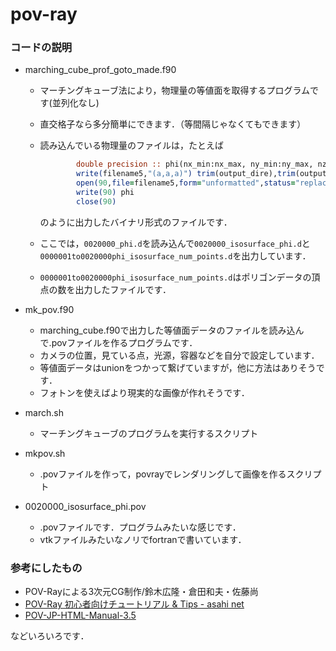 # pov-ray

### コードの説明



- marching_cube_prof_goto_made.f90

  - マーチングキューブ法により，物理量の等値面を取得するプログラムです(並列化なし)

  - 直交格子なら多分簡単にできます．（等間隔じゃなくてもできます）

  - 読み込んでいる物理量のファイルは，たとえば

    ```fortran
            double precision :: phi(nx_min:nx_max, ny_min:ny_max, nz_min:nz_max) ! phi: order parameter
            write(filename5,"(a,a,a)") trim(output_dire),trim(output_next),"phi.d"
            open(90,file=filename5,form="unformatted",status="replace")
            write(90) phi
            close(90)
    ```

    のように出力したバイナリ形式のファイルです．

  - ここでは，`0020000_phi.d`を読み込んで`0020000_isosurface_phi.d`と`0000001to0020000phi_isosurface_num_points.d`を出力しています．

  - `0000001to0020000phi_isosurface_num_points.d`はポリゴンデータの頂点の数を出力したファイルです．

    

- mk_pov.f90

  - marching_cube.f90で出力した等値面データのファイルを読み込んで.povファイルを作るプログラムです．
  - カメラの位置，見ている点，光源，容器などを自分で設定しています．
  - 等値面データはunionをつかって繋げていますが，他に方法はありそうです．
  - フォトンを使えばより現実的な画像が作れそうです．

- march.sh

  - マーチングキューブのプログラムを実行するスクリプト

- mkpov.sh

  - .povファイルを作って，povrayでレンダリングして画像を作るスクリプト

- 0020000_isosurface_phi.pov
  - .povファイルです．プログラムみたいな感じです．
  - vtkファイルみたいなノリでfortranで書いています．

### 参考にしたもの

- POV-Rayによる3次元CG制作/鈴木広隆・倉田和夫・佐藤尚
- [POV-Ray 初心者向けチュートリアル & Tips - asahi net](http://www.asahi-net.or.jp/~va5n-okmt/pov/tutorial/index.html)
- [POV-JP-HTML-Manual-3.5](https://flex.phys.tohoku.ac.jp/texi/pov35jp/pov35ref.html)

などいろいろです．